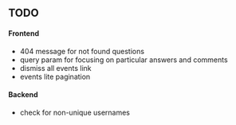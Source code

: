 ## TODO

#### Frontend

  * 404 message for not found questions
  * query param for focusing on particular answers and comments
  * dismiss all events link
  * events lite pagination

#### Backend

  * check for non-unique usernames
  